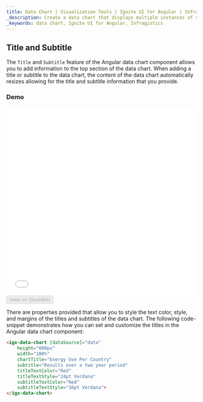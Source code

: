 ```yaml
---
title: Data Chart | Visualization Tools | Ignite UI for Angular | Infragistics | Title and Subtitle
_description: Create a data chart that displays multiple instances of visual elements in the same plot area in order to create composite chart views.
_keywords: data chart, Ignite UI for Angular, Infragistics
---
```


## Title and Subtitle

The `Title` and `Subtitle` feature of the Angular data chart component allows you to add information to the top section of the data chart. When adding a title or subtitle to the data chart, the content of the data chart automatically resizes allowing for the title and subtitle information that you provide.

### Demo

<div class="sample-container loading" style="height: 500px">
    <iframe id="data-chart-titles-iframe" src='{environment:demosBaseUrl}/charts/data-chart-titles' width="100%" height="100%" seamless frameBorder="0" onload="onXPlatSampleIframeContentLoaded(this);"></iframe>
</div>
<div>
    <button data-localize="stackblitz" disabled class="stackblitz-btn" data-iframe-id="data-chart-titles-iframe" data-demos-base-url="{environment:demosBaseUrl}">View on StackBlitz
    </button>
</div>

<div class="divider--half"></div>

There are properties provided that allow you to style the text color, style, and margins of the titles and subtitles of the data chart. The following code-snippet demonstrates how you can set and customize the titles in the Angular data chart component:

```html
<igx-data-chart [dataSource]="data"
    height="600px"
    width="100%"
    chartTitle="Energy Use Per Country"
    subtitle="Results over a two year period"
    titleTextColor="Red"
    titleTextStyle="24pt Verdana"
    subtitleTextColor="Red"
    subtitleTextStyle="16pt Verdana">
</igx-data-chart>
```
